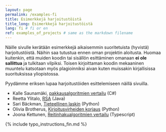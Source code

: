 ```yaml
---
layout: page
permalink: /examples-fi
title: Esimerkkejä harjoitustöistä
title_long: Esimerkkejä harjoitustöistä
lang: fi # fi or en
ref: examples_of_projects # same as the markdown filename
---
```


Näille sivulle kerätään esimerkkejä aikaisemmin suoritetuista (hyvistä) harjoitustöistä. 
Näihin saa tutustua ennen oman projektin aloitusta. Huomaa kuitenkin, että muiden koodin tai sisällön esittäminen omanaan **ei ole sallittua** ja tulkitaan vilpiksi. Toisen kirjoittaman koodin mekaaninen muuntelu katsotaan myös plagioinniksi aivan kuten muissakin kirjallisissa suorituksissa yliopistossa.

Pyydämme eriksen lupaa harjoitustöiden esittelemiseen näillä sivuilla. 

- Kalle Saunamäki, [pakkausalgoritmien vertailu](https://github.com/ksaunamaki/tiralabra) (C#)
- Reetta Ylitalo, [RSA](https://github.com/ylireetta/tiralabra-rsa) (Java)
- Sari Bäckman, [Tieteellinen laskin](https://github.com/sari-bee/tieteellinen_laskin) (Python)
- Olivia Brotherus, [Kirjoitusvirheiden korjaus](https://github.com/brotholi/tiralabra) (Python)
- Joona Kettunen, [Reitinhakualgoritmien vertailu](https://github.com/joonarafael/visualpathfinder) (Typescript)


{% include typo_instructions_fin.md %}
